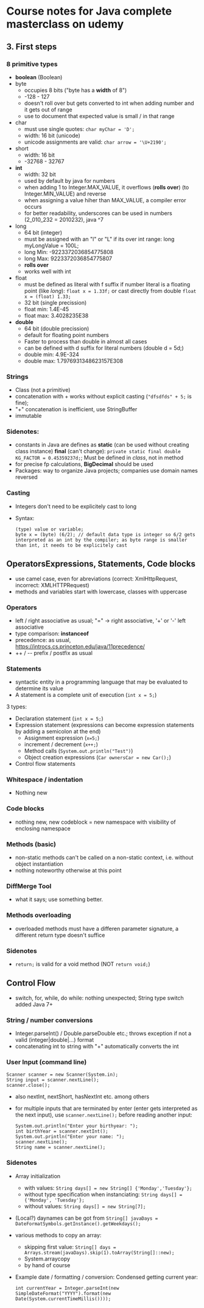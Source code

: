 # Course notes for Java complete masterclass on udemy

## 3. First steps

### 8 primitive types

- **boolean** (Boolean)
- byte
  - occupies 8 bits ("byte has a **width** of 8")
  - -128 - 127
  - doesn't roll over but gets converted to int when adding number and it gets out of range
  - use to document that expected value is small / in that range
- char
  - must use single quotes: `char myChar = 'D';`
  - width: 16 bit (unicode)
  - unicode assignments are valid: `char arrow = '\U+2190';`
- short
  - width: 16 bit
  - -32768 - 32767
- **int**
  - width: 32 bit
  - used by default by java for numbers
  - when adding 1 to Integer.MAX_VALUE, it overflows (**rolls over**) (to Integer.MIN_VALUE) and reverse
  - when assigning a value hiher than MAX_VALUE, a compiler error occurs
  - for better readability, underscores can be used in numbers (2_010_232 = 2010232), java ^7
- long
  - 64 bit (integer)
  - must be assigned with an "l" or "L" if its over int range: long myLongValue = 100L;
  - long Min: -9223372036854775808
  - long Max: 9223372036854775807
  - **rolls over**
  - works well with int
- float
  - must be defined as literal with f suffix if number literal is a floating point (like *long*): `float x = 1.33f;` or cast directly from double `float x = (float) 1.33;`
  - 32 bit (single precission)
  - float min: 1.4E-45
  - float max: 3.4028235E38
- **double**
  - 64 bit (double precission)
  - default for floating point numbers
  - Faster to process than double in almost all cases
  - can be defined with d suffix for literal numbers (double d = 5d;)
  - double min: 4.9E-324
  - double max: 1.7976931348623157E308

### Strings

- Class (not a primitive)
- concatenation with + works without explicit casting (`"dfsdfds" + 5;` is fine); 
- "+" concatenation is inefficient, use StringBuffer
- immutable

### Sidenotes: 

- constants in Java are defines as **static** (can be used without creating class instance) **final** (can't change): `private static final double KG_FACTOR = 0.45359237d;`; Must be defined in *class*, not in method
- for precise fp calculations, **BigDecimal** should be used
- Packages: way to organize Java projects; companies use domain names reversed

### Casting

- Integers don't need to be explicitely cast to long
- Syntax:

      (type) value or variable;
      byte x = (byte) (6/2); // default data type is integer so 6/2 gets interpreted as an int by the compiler; as byte range is smaller than int, it needs to be explicitely cast


## OperatorsExpressions, Statements, Code blocks
- use camel case, even for abreviations (correct: XmlHttpRequest, incorrect: XMLHTTPRequest)
- methods and variables start with lowercase, classes with uppercase

### Operators
- left / right associative as usual; "=" -> right associative, '+' or '-' left associative
- type comparison: **instanceof**
- precedence: as usual, https://introcs.cs.princeton.edu/java/11precedence/
- ++ / -- prefix / postfix as usual

### Statements

- syntactic entity in a programming language that may be evaluated to determine its value
- A statement is a complete unit of execution (`int x = 5;`)

3 types:

- Declaration statement (`int x = 5;`)
- Expression statement (expressions can become expression statements by adding a semicolon at the end)
  - Assignment expression (`x=5;`)
  - increment / decrement (`x++;`)
  - Method calls (`System.out.println("Test")`)
  - Object creation expressions (`Car ownersCar = new Car();`)
- Control flow statements

### Whitespace / indentation

- Nothing new

### Code blocks

- nothing new, new codeblock = new namespace with visibility of enclosing namespace

### Methods (basic)

- non-static methods can't be called on a non-static context, i.e. without object instantiation
- nothing noteworthy otherwise at this point

### DiffMerge Tool

- what it says; use something better.

### Methods overloading

- overloaded methods must have a differen parameter signature, a different return type doesn't suffice

### Sidenotes

- `return;` is valid for a void method (NOT `return void;`)

## Control Flow

- switch, for, while, do while: nothing unexpected; String type switch added Java 7+

### String / number conversions
- Integer.parseInt() / Double.parseDouble etc.; throws exception if not a valid (integer|double|...) format
- concatenating int to string with "+" automatically converts the int

### User Input (command line)

    Scanner scanner = new Scanner(System.in);
    String input = scanner.nextLine();
    scanner.close();

- also nextInt, nextShort, hasNextInt etc. among others
- for multiple inputs that are terminated by enter (enter gets interpreted as the next input), use `scanner.nextLine();` before reading another input:

      System.out.println("Enter your birthyear: ");
      int birthYear = scanner.nextInt();
      System.out.println("Enter your name: ");
      scanner.nextLine();
      String name = scanner.nextLine();

### Sidenotes

- Array initialization 
  - with values: `String days[] = new String[] {'Monday','Tuesday'};`
  - without type specification when instanciating: `String days[] = {'Monday', 'Tuesday'};`
  - without values: `String days[] = new String[7];`
- (Local?) daynames can be got from `String[] javaDays = DateFormatSymbols.getInstance().getWeekdays();`
- various methods to copy an array:
  - skipping first value: `String[] days = Arrays.stream(javaDays).skip(1).toArray(String[]::new);`
  - System.arraycopy
  - by hand of course
- Example date / formatting / conversion: Condensed getting current year:
  
  `int currentYear = Integer.parseInt(new SimpleDateFormat("YYYY").format(new Date(System.currentTimeMillis())));`